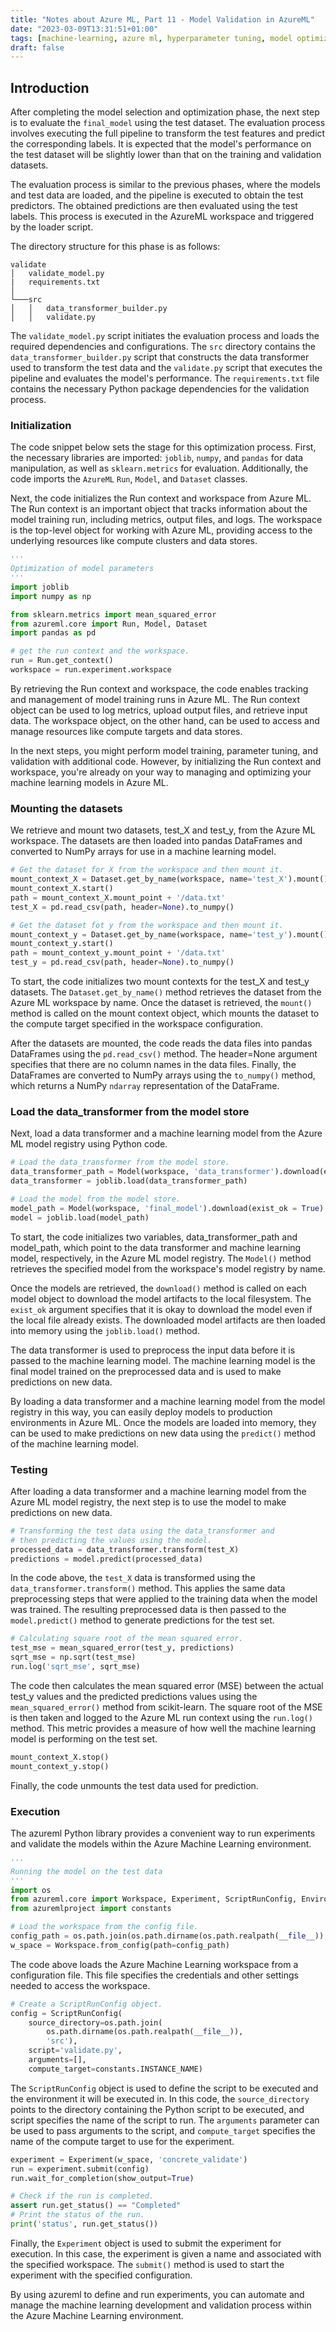 ```yaml
---
title: "Notes about Azure ML, Part 11 - Model Validation in AzureML"
date: "2023-03-09T13:31:51+01:00"
tags: [machine-learning, azure ml, hyperparameter tuning, model optimization]
draft: false
---
```

## Introduction

After completing the model selection and optimization phase, the next step is to evaluate the `final_model` using the test dataset. The evaluation process involves executing the full pipeline to transform the test features and predict the corresponding labels. It is expected that the model's performance on the test dataset will be slightly lower than that on the training and validation datasets.

The evaluation process is similar to the previous phases, where the models and test data are loaded, and the pipeline is executed to obtain the test predictors. The obtained predictions are then evaluated using the test labels. This process is executed in the AzureML workspace and triggered by the loader script.

The directory structure for this phase is as follows:

```text
validate
│   validate_model.py
|   requirements.txt
│
└───src
│   │   data_transformer_builder.py
│   │   validate.py
```

The `validate_model.py` script initiates the evaluation process and loads the required dependencies and configurations. The `src` directory contains the `data_transformer_builder.py` script that constructs the data transformer used to transform the test data and the `validate.py` script that executes the pipeline and evaluates the model's performance. The `requirements.txt` file contains the necessary Python package dependencies for the validation process.

### Initialization

The code snippet below sets the stage for this optimization process. First, the necessary libraries are imported: `joblib`, `numpy`, and `pandas` for data manipulation, as well as `sklearn.metrics` for evaluation. Additionally, the code imports the `AzureML` `Run`, `Model`, and `Dataset` classes.

Next, the code initializes the Run context and workspace from Azure ML. The Run context is an important object that tracks information about the model training run, including metrics, output files, and logs. The workspace is the top-level object for working with Azure ML, providing access to the underlying resources like compute clusters and data stores.

```python
'''
Optimization of model parameters
'''
import joblib
import numpy as np

from sklearn.metrics import mean_squared_error
from azureml.core import Run, Model, Dataset
import pandas as pd

# get the run context and the workspace.
run = Run.get_context()
workspace = run.experiment.workspace
```

By retrieving the Run context and workspace, the code enables tracking and management of model training runs in Azure ML. The Run context object can be used to log metrics, upload output files, and retrieve input data. The workspace object, on the other hand, can be used to access and manage resources like compute targets and data stores.

In the next steps, you might perform model training, parameter tuning, and validation with additional code. However, by initializing the Run context and workspace, you're already on your way to managing and optimizing your machine learning models in Azure ML.

### Mounting the datasets

We retrieve and mount two datasets, test_X and test_y, from the Azure ML workspace. The datasets are then loaded into pandas DataFrames and converted to NumPy arrays for use in a machine learning model.

```python
# Get the dataset for X from the workspace and then mount it.
mount_context_X = Dataset.get_by_name(workspace, name='test_X').mount()
mount_context_X.start()
path = mount_context_X.mount_point + '/data.txt'
test_X = pd.read_csv(path, header=None).to_numpy()

# Get the dataset fot y from the workspace and then mount it.
mount_context_y = Dataset.get_by_name(workspace, name='test_y').mount()
mount_context_y.start()
path = mount_context_y.mount_point + '/data.txt'
test_y = pd.read_csv(path, header=None).to_numpy()
```

To start, the code initializes two mount contexts for the test_X and test_y datasets. The `Dataset.get_by_name()` method retrieves the dataset from the Azure ML workspace by name. Once the dataset is retrieved, the `mount()` method is called on the mount context object, which mounts the dataset to the compute target specified in the workspace configuration.

After the datasets are mounted, the code reads the data files into pandas DataFrames using the `pd.read_csv()` method. The header=None argument specifies that there are no column names in the data files. Finally, the DataFrames are converted to NumPy arrays using the `to_numpy()` method, which returns a NumPy `ndarray` representation of the DataFrame.

### Load the data_transformer from the model store

Next, load a data transformer and a machine learning model from the Azure ML model registry using Python code.

```python
# Load the data_transformer from the model store.
data_transformer_path = Model(workspace, 'data_transformer').download(exist_ok = True)
data_transformer = joblib.load(data_transformer_path)

# Load the model from the model store.
model_path = Model(workspace, 'final_model').download(exist_ok = True)
model = joblib.load(model_path)
```
To start, the code initializes two variables, data_transformer_path and model_path, which point to the data transformer and machine learning model, respectively, in the Azure ML model registry. The `Model()` method retrieves the specified model from the workspace's model registry by name.

Once the models are retrieved, the `download()` method is called on each model object to download the model artifacts to the local filesystem. The `exist_ok` argument specifies that it is okay to download the model even if the local file already exists. The downloaded model artifacts are then loaded into memory using the `joblib.load()` method.

The data transformer is used to preprocess the input data before it is passed to the machine learning model. The machine learning model is the final model trained on the preprocessed data and is used to make predictions on new data.

By loading a data transformer and a machine learning model from the model registry in this way, you can easily deploy models to production environments in Azure ML. Once the models are loaded into memory, they can be used to make predictions on new data using the `predict()` method of the machine learning model.

### Testing

After loading a data transformer and a machine learning model from the Azure ML model registry, the next step is to use the model to make predictions on new data.

```python
# Transforming the test data using the data_transformer and
# then predicting the values using the model.
processed_data = data_transformer.transform(test_X)
predictions = model.predict(processed_data)
```

In the code above, the `test_X` data is transformed using the `data_transformer.transform()` method. This applies the same data preprocessing steps that were applied to the training data when the model was trained. The resulting preprocessed data is then passed to the `model.predict()` method to generate predictions for the test set.

```python
# Calculating square root of the mean squared error.
test_mse = mean_squared_error(test_y, predictions)
sqrt_mse = np.sqrt(test_mse)
run.log('sqrt_mse', sqrt_mse)
```

The code then calculates the mean squared error (MSE) between the actual test_y values and the predicted predictions values using the `mean_squared_error()` method from scikit-learn. The square root of the MSE is then taken and logged to the Azure ML run context using the `run.log()` method. This metric provides a measure of how well the machine learning model is performing on the test set.

```python
mount_context_X.stop()
mount_context_y.stop()
```

Finally, the code unmounts the test data used for prediction.

### Execution

 The azureml Python library provides a convenient way to run experiments and validate the models within the Azure Machine Learning environment.

```python
'''
Running the model on the test data
'''
import os
from azureml.core import Workspace, Experiment, ScriptRunConfig, Environment
from azuremlproject import constants

# Load the workspace from the config file.
config_path = os.path.join(os.path.dirname(os.path.realpath(__file__)), '.azureml')
w_space = Workspace.from_config(path=config_path)
```

The code above loads the Azure Machine Learning workspace from a configuration file. This file specifies the credentials and other settings needed to access the workspace.

```python
# Create a ScriptRunConfig object.
config = ScriptRunConfig(
    source_directory=os.path.join(
        os.path.dirname(os.path.realpath(__file__)),
        'src'),
    script='validate.py',
    arguments=[],
    compute_target=constants.INSTANCE_NAME)
```

The `ScriptRunConfig` object is used to define the script to be executed and the environment it will be executed in. In this code, the `source_directory` points to the directory containing the Python script to be executed, and script specifies the name of the script to run. The `arguments` parameter can be used to pass arguments to the script, and `compute_target` specifies the name of the compute target to use for the experiment.

```python
experiment = Experiment(w_space, 'concrete_validate')
run = experiment.submit(config)
run.wait_for_completion(show_output=True)

# Check if the run is completed.
assert run.get_status() == "Completed"
# Print the status of the run.
print('status', run.get_status())
```

Finally, the `Experiment` object is used to submit the experiment for execution. In this case, the experiment is given a name and associated with the specified workspace. The `submit()` method is used to start the experiment with the specified configuration.

By using azureml to define and run experiments, you can automate and manage the machine learning development and validation process within the Azure Machine Learning environment.